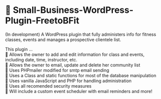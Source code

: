 # 🔌 Small-Business-WordPress-Plugin-FreetoBFit
(In development) A WordPress plugin that fully administers info for fitness classes, events and manages a prospective clientele list.

This plugin ...  
🔌 Allows the owner to add and edit information for class and events, including date, time, instructor, etc.  
🔌 Allows the owner to email, update and delete her community list  
🔌 Uses PHPmailer modified for smtp email sending  
🔌 Uses a Class and static functions for most of the database manipulation  
🔌 Uses vanilla JavaScript and PHP for handling administration  
🔌 Uses all recomended security measures  
🚀 Will include a custom event scheduler with email reminders and more!  
